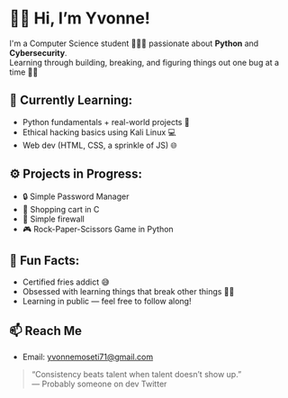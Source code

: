 # 👋🏽 Hi, I’m Yvonne!

I'm a Computer Science student 👩🏽‍💻 passionate about **Python** and **Cybersecurity**.  
Learning through building, breaking, and figuring things out one bug at a time 🐛💥

## 🧠 Currently Learning:
- Python fundamentals + real-world projects 🐍
- Ethical hacking basics using Kali Linux 💻
- Web dev (HTML, CSS, a sprinkle of JS) 🌐

## ⚙️ Projects in Progress:
- 🔒 Simple Password Manager
- 🛒 Shopping cart in C
- 🧱 Simple firewall
- 🎮 Rock-Paper-Scissors Game in Python

## 🍟 Fun Facts:
- Certified fries addict 😅
- Obsessed with learning things that break other things 🔧🧨
- Learning in public — feel free to follow along!

## 📫 Reach Me
- Email: yvonnemoseti71@gmail.com

> “Consistency beats talent when talent doesn’t show up.”  
> — Probably someone on dev Twitter



<!--
**Moseti-suddo/Moseti-suddo** is a ✨ _special_ ✨ repository because its `README.md` (this file) appears on your GitHub profile.

Here are some ideas to get you started:

- 🔭 I’m currently working on ...
- 🌱 I’m currently learning ...
- 👯 I’m looking to collaborate on ...
- 🤔 I’m looking for help with ...
- 💬 Ask me about ...
- 📫 How to reach me: ...
- 😄 Pronouns: ...
- ⚡ Fun fact: ...
-->
